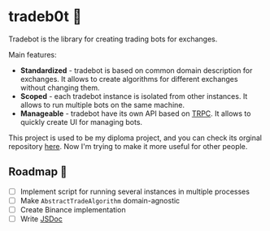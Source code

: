 # tradeb0t 🤖

Tradebot is the library for creating trading bots for exchanges. 

Main features:
- **Standardized** - tradebot is based on common domain description for exchanges. It allows to create algorithms for different exchanges without changing them.
- **Scoped** - each tradebot instance is isolated from other instances. It allows to run multiple bots on the same machine.
- **Manageable** - tradebot have its own API based on [TRPC](https://trpc.io/). It allows to quickly create UI for managing bots.

This project is used to be my diploma project, and you can check its orginal repository [here](https://github.com/badlabs/tradebot-core). Now I'm trying to make it more useful for other people.

## Roadmap 🚗

- [ ]  Implement script for running several instances in multiple processes
- [ ]  Make `AbstractTradeAlgorithm` domain-agnostic
- [ ]  Create Binance implementation
- [ ]  Write [JSDoc](https://www.typescriptlang.org/docs/handbook/jsdoc-supported-types.html)
